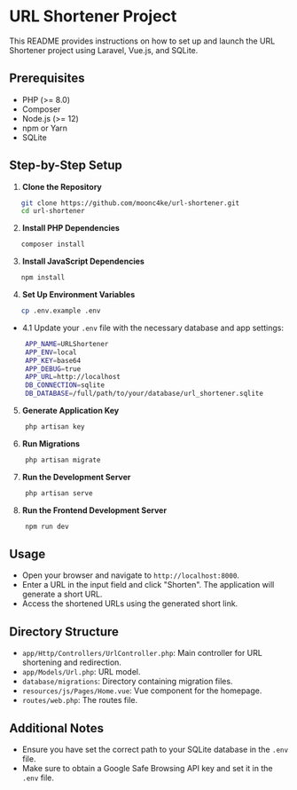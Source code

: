 # URL Shortener Project

This README provides instructions on how to set up and launch the URL Shortener project using Laravel, Vue.js, and SQLite.

## Prerequisites

- PHP (>= 8.0)
- Composer
- Node.js (>= 12)
- npm or Yarn
- SQLite

## Step-by-Step Setup

1. **Clone the Repository**
```bash
   git clone https://github.com/moonc4ke/url-shortener.git
   cd url-shortener
```

2. **Install PHP Dependencies**
```bash
   composer install
```

3. **Install JavaScript Dependencies**
```bash
   npm install
```

4. **Set Up Environment Variables**
```bash
   cp .env.example .env
```
* 4.1 Update your `.env` file with the necessary database and app settings:
```bash
    APP_NAME=URLShortener
    APP_ENV=local
    APP_KEY=base64
    APP_DEBUG=true
    APP_URL=http://localhost
    DB_CONNECTION=sqlite
    DB_DATABASE=/full/path/to/your/database/url_shortener.sqlite
```

5. **Generate Application Key**
```bash
    php artisan key
```

6. **Run Migrations**
```bash
    php artisan migrate
```

7. **Run the Development Server**
```bash
    php artisan serve
```

8. **Run the Frontend Development Server**
```bash
    npm run dev
```


## Usage

- Open your browser and navigate to `http://localhost:8000`.
- Enter a URL in the input field and click "Shorten". The application will generate a short URL.
- Access the shortened URLs using the generated short link.

## Directory Structure

- `app/Http/Controllers/UrlController.php`: Main controller for URL shortening and redirection.
- `app/Models/Url.php`: URL model.
- `database/migrations`: Directory containing migration files.
- `resources/js/Pages/Home.vue`: Vue component for the homepage.
- `routes/web.php`: The routes file.

## Additional Notes

- Ensure you have set the correct path to your SQLite database in the `.env` file.
- Make sure to obtain a Google Safe Browsing API key and set it in the `.env` file.
